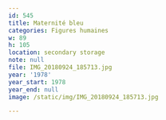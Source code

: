 ```yaml
---
id: 545
title: Maternité bleu
categories: Figures humaines
w: 89
h: 105
location: secondary storage
note: null
file: IMG_20180924_185713.jpg
year: '1978'
year_start: 1978
year_end: null
image: /static/img/IMG_20180924_185713.jpg

---
```

